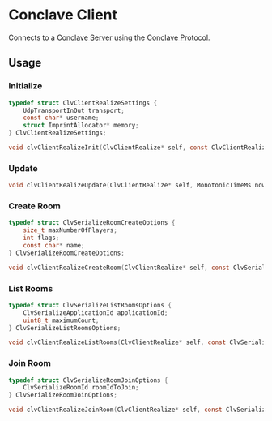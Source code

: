 # Conclave Client

Connects to a [Conclave Server](https://github.com/piot/conclave-server-lib) using the [Conclave Protocol](https://github.com/piot/conclave-serialize-c).

## Usage

### Initialize

```c
typedef struct ClvClientRealizeSettings {
    UdpTransportInOut transport;
    const char* username;
    struct ImprintAllocator* memory;
} ClvClientRealizeSettings;

void clvClientRealizeInit(ClvClientRealize* self, const ClvClientRealizeSettings* settings);
```

### Update

```c
void clvClientRealizeUpdate(ClvClientRealize* self, MonotonicTimeMs now);
```

### Create Room

```c
typedef struct ClvSerializeRoomCreateOptions {
    size_t maxNumberOfPlayers;
    int flags;
    const char* name;
} ClvSerializeRoomCreateOptions;

void clvClientRealizeCreateRoom(ClvClientRealize* self, const ClvSerializeRoomCreateOptions* roomOptions);
```

### List Rooms

```c
typedef struct ClvSerializeListRoomsOptions {
    ClvSerializeApplicationId applicationId;
    uint8_t maximumCount;
} ClvSerializeListRoomsOptions;

void clvClientRealizeListRooms(ClvClientRealize* self, const ClvSerializeListRoomsOptions* listRooms);
```

### Join Room

```c
typedef struct ClvSerializeRoomJoinOptions {
    ClvSerializeRoomId roomIdToJoin;
} ClvSerializeRoomJoinOptions;

void clvClientRealizeJoinRoom(ClvClientRealize* self, const ClvSerializeRoomJoinOptions* joinRoom);
```

